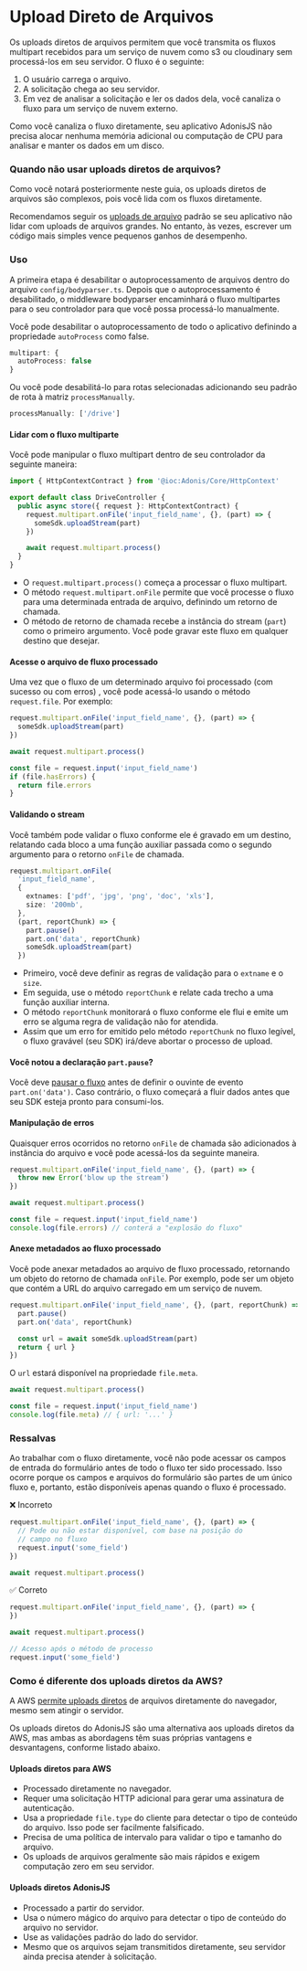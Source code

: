# Upload Direto de Arquivos

Os uploads diretos de arquivos permitem que você transmita os fluxos multipart recebidos para um serviço de nuvem como 
s3 ou cloudinary sem processá-los em seu servidor. O fluxo é o seguinte:

1. O usuário carrega o arquivo.
2. A solicitação chega ao seu servidor.
3. Em vez de analisar a solicitação e ler os dados dela, você canaliza o fluxo para um serviço de nuvem externo.

Como você canaliza o fluxo diretamente, seu aplicativo AdonisJS não precisa alocar nenhuma memória adicional ou 
computação de CPU para analisar e manter os dados em um disco.

### Quando não usar uploads diretos de arquivos?
Como você notará posteriormente neste guia, os uploads diretos de arquivos são complexos, pois você lida com os fluxos diretamente.

Recomendamos seguir os [uploads de arquivo](/doc/http/file-uploads.md) padrão se seu aplicativo não lidar com uploads de arquivos grandes. 
No entanto, às vezes, escrever um código mais simples vence pequenos ganhos de desempenho.

### Uso
A primeira etapa é desabilitar o autoprocessamento de arquivos dentro do arquivo `config/bodyparser.ts`. Depois que o autoprocessamento é 
desabilitado, o middleware bodyparser encaminhará o fluxo multipartes para o seu controlador para que você possa processá-lo manualmente.

Você pode desabilitar o autoprocessamento de todo o aplicativo definindo a propriedade `autoProcess` como false.

```ts
multipart: {
  autoProcess: false
}
```

Ou você pode desabilitá-lo para rotas selecionadas adicionando seu padrão de rota à matriz `processManually`.

```ts
processManually: ['/drive']
```

#### Lidar com o fluxo multiparte
Você pode manipular o fluxo multipart dentro de seu controlador da seguinte maneira:

```ts
import { HttpContextContract } from '@ioc:Adonis/Core/HttpContext'

export default class DriveController {
  public async store({ request }: HttpContextContract) {
    request.multipart.onFile('input_field_name', {}, (part) => {
      someSdk.uploadStream(part)
    })

    await request.multipart.process()
  }
}
```

* O `request.multipart.process()` começa a processar o fluxo multipart.
* O método `request.multipart.onFile` permite que você processe o fluxo para uma determinada entrada de arquivo, definindo um retorno de chamada.
* O método de retorno de chamada recebe a instância do stream (`part`) como o primeiro argumento. Você pode gravar este fluxo em 
  qualquer destino que desejar.
 
#### Acesse o arquivo de fluxo processado
Uma vez que o fluxo de um determinado arquivo foi processado (com sucesso ou com erros) , você pode acessá-lo usando o método `request.file`. Por exemplo:

```ts
request.multipart.onFile('input_field_name', {}, (part) => {
  someSdk.uploadStream(part)
})

await request.multipart.process()

const file = request.input('input_field_name')
if (file.hasErrors) {
  return file.errors
}
```

#### Validando o stream
Você também pode validar o fluxo conforme ele é gravado em um destino, relatando cada bloco a uma função auxiliar passada como o segundo 
argumento para o retorno `onFile` de chamada.

```ts
request.multipart.onFile(
  'input_field_name',
  {
    extnames: ['pdf', 'jpg', 'png', 'doc', 'xls'],
    size: '200mb',  
  },
  (part, reportChunk) => {
    part.pause()
    part.on('data', reportChunk)
    someSdk.uploadStream(part)
  })
```

* Primeiro, você deve definir as regras de validação para o `extname` e o `size`.
* Em seguida, use o método `reportChunk` e relate cada trecho a uma função auxiliar interna.
* O método `reportChunk` monitorará o fluxo conforme ele flui e emite um erro se alguma regra de validação não for atendida.
* Assim que um erro for emitido pelo método `reportChunk` no fluxo legível, o fluxo gravável (seu SDK) irá/deve abortar o processo de upload.

#### Você notou a declaração `part.pause`?
Você deve [pausar o fluxo](https://nodejs.org/api/stream.html#stream_event_data) antes de definir o ouvinte de evento `part.on('data')`. 
Caso contrário, o fluxo começará a fluir dados antes que seu SDK esteja pronto para consumi-los.

#### Manipulação de erros
Quaisquer erros ocorridos no retorno `onFile` de chamada são adicionados à instância do arquivo e você pode acessá-los da seguinte maneira.

```ts
request.multipart.onFile('input_field_name', {}, (part) => {
  throw new Error('blow up the stream')
})

await request.multipart.process()

const file = request.input('input_field_name')
console.log(file.errors) // conterá a "explosão do fluxo"
```

#### Anexe metadados ao fluxo processado
Você pode anexar metadados ao arquivo de fluxo processado, retornando um objeto do retorno de chamada `onFile`. Por exemplo, pode ser um objeto 
que contém a URL do arquivo carregado em um serviço de nuvem.

```ts
request.multipart.onFile('input_field_name', {}, (part, reportChunk) => {
  part.pause()
  part.on('data', reportChunk)

  const url = await someSdk.uploadStream(part)
  return { url }
})
```

O `url` estará disponível na propriedade `file.meta`.

```ts
await request.multipart.process()

const file = request.input('input_field_name')
console.log(file.meta) // { url: '...' }
```

### Ressalvas
Ao trabalhar com o fluxo diretamente, você não pode acessar os campos de entrada do formulário antes de todo o fluxo ter sido processado. Isso ocorre porque os campos e arquivos do formulário são partes de um único fluxo e, portanto, estão disponíveis apenas quando o fluxo é processado.

 ❌ Incorreto
```ts
request.multipart.onFile('input_field_name', {}, (part) => {
  // Pode ou não estar disponível, com base na posição do 
  // campo no fluxo
  request.input('some_field')
})

await request.multipart.process()
```

 ✅ Correto
```ts
request.multipart.onFile('input_field_name', {}, (part) => {
})

await request.multipart.process()

// Acesso após o método de processo
request.input('some_field')
```

### Como é diferente dos uploads diretos da AWS?
A AWS [permite uploads diretos](https://aws.amazon.com/blogs/compute/uploading-to-amazon-s3-directly-from-a-web-or-mobile-application/) de arquivos diretamente 
do navegador, mesmo sem atingir o servidor.

Os uploads diretos do AdonisJS são uma alternativa aos uploads diretos da AWS, mas ambas as abordagens têm suas próprias 
vantagens e desvantagens, conforme listado abaixo.

#### Uploads diretos para AWS

* Processado diretamente no navegador.
* Requer uma solicitação HTTP adicional para gerar uma assinatura de autenticação.
* Usa a propriedade `file.type` do cliente para detectar o tipo de conteúdo do arquivo. Isso pode ser facilmente falsificado.
* Precisa de uma política de intervalo para validar o tipo e tamanho do arquivo.
* Os uploads de arquivos geralmente são mais rápidos e exigem computação zero em seu servidor.

#### Uploads diretos AdonisJS

* Processado a partir do servidor.
* Usa o número mágico do arquivo para detectar o tipo de conteúdo do arquivo no servidor.
* Use as validações padrão do lado do servidor.
* Mesmo que os arquivos sejam transmitidos diretamente, seu servidor ainda precisa atender à solicitação.
